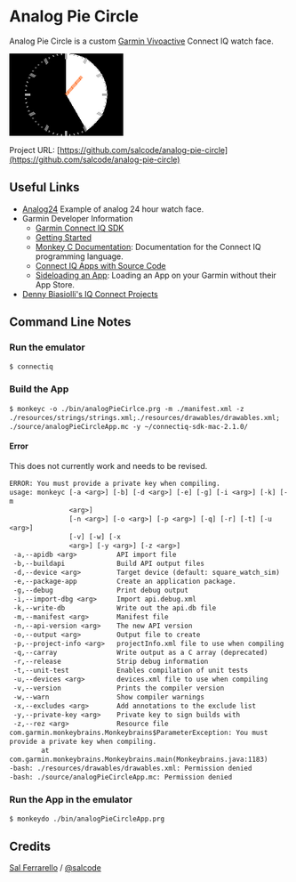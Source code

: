 # Analog Pie Circle

Analog Pie Circle is a custom [Garmin Vivoactive](http://amzn.to/2o8swED) Connect IQ watch face.

![Playground](screenshots/analog-pie-circle-screenshot.png)

Project URL: [https://github.com/salcode/analog-pie-circle](https://github.com/salcode/analog-pie-circle)

## Useful Links

- [Analog24](https://github.com/sparksp/Analog24) Example of analog 24 hour watch face.
- Garmin Developer Information
	- [Garmin Connect IQ SDK](https://developer.garmin.com/downloads/connect-iq/monkey-c/doc/_index.html)
	- [Getting Started](https://developer.garmin.com/connect-iq/programmers-guide/getting-started/)
	- [Monkey C Documentation](https://developer.garmin.com/downloads/connect-iq/monkey-c/doc/_index.html): Documentation for the Connect IQ programming language.
	- [Connect IQ Apps with Source Code](http://starttorun.info/connect-iq-apps-with-source-code/)
    - [Sideloading an App](https://developer.garmin.com/connect-iq/programmers-guide/getting-started/#sideloadinganapp): Loading an App on your Garmin without their App Store.
- [Denny Biasiolli's IQ Connect Projects](https://github.com/dennybiasiolli/garmin-connect-iq)

## Command Line Notes

### Run the emulator

```
$ connectiq
```

### Build the App

```
$ monkeyc -o ./bin/analogPieCirlce.prg -m ./manifest.xml -z ./resources/strings/strings.xml;./resources/drawables/drawables.xml; ./source/analogPieCircleApp.mc -y ~/connectiq-sdk-mac-2.1.0/
```

#### Error

This does not currently work and needs to be revised.

```
ERROR: You must provide a private key when compiling.
usage: monkeyc [-a <arg>] [-b] [-d <arg>] [-e] [-g] [-i <arg>] [-k] [-m
               <arg>]
               [-n <arg>] [-o <arg>] [-p <arg>] [-q] [-r] [-t] [-u <arg>]
               [-v] [-w] [-x
               <arg>] [-y <arg>] [-z <arg>]
 -a,--apidb <arg>          API import file
 -b,--buildapi             Build API output files
 -d,--device <arg>         Target device (default: square_watch_sim)
 -e,--package-app          Create an application package.
 -g,--debug                Print debug output
 -i,--import-dbg <arg>     Import api.debug.xml
 -k,--write-db             Write out the api.db file
 -m,--manifest <arg>       Manifest file
 -n,--api-version <arg>    The new API version
 -o,--output <arg>         Output file to create
 -p,--project-info <arg>   projectInfo.xml file to use when compiling
 -q,--carray               Write output as a C array (deprecated)
 -r,--release              Strip debug information
 -t,--unit-test            Enables compilation of unit tests
 -u,--devices <arg>        devices.xml file to use when compiling
 -v,--version              Prints the compiler version
 -w,--warn                 Show compiler warnings
 -x,--excludes <arg>       Add annotations to the exclude list
 -y,--private-key <arg>    Private key to sign builds with
 -z,--rez <arg>            Resource file
com.garmin.monkeybrains.Monkeybrains$ParameterException: You must provide a private key when compiling.
        at com.garmin.monkeybrains.Monkeybrains.main(Monkeybrains.java:1183)
-bash: ./resources/drawables/drawables.xml: Permission denied
-bash: ./source/analogPieCircleApp.mc: Permission denied
```

### Run the App in the emulator

```
$ monkeydo ./bin/analogPieCircleApp.prg
```

## Credits

[Sal Ferrarello](https://salferrarello.com/) / [@salcode](https://twitter.com/salcode)
